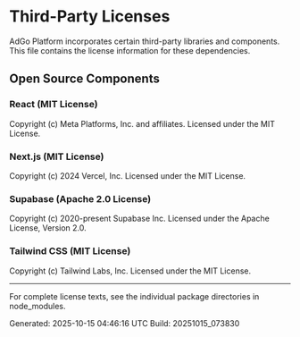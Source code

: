 # Third-Party Licenses

AdGo Platform incorporates certain third-party libraries and components.
This file contains the license information for these dependencies.

## Open Source Components

### React (MIT License)
Copyright (c) Meta Platforms, Inc. and affiliates.
Licensed under the MIT License.

### Next.js (MIT License)
Copyright (c) 2024 Vercel, Inc.
Licensed under the MIT License.

### Supabase (Apache 2.0 License)
Copyright (c) 2020-present Supabase Inc.
Licensed under the Apache License, Version 2.0.

### Tailwind CSS (MIT License)
Copyright (c) Tailwind Labs, Inc.
Licensed under the MIT License.

---

For complete license texts, see the individual package directories in node_modules.

Generated: 2025-10-15 04:46:16 UTC
Build: 20251015_073830
